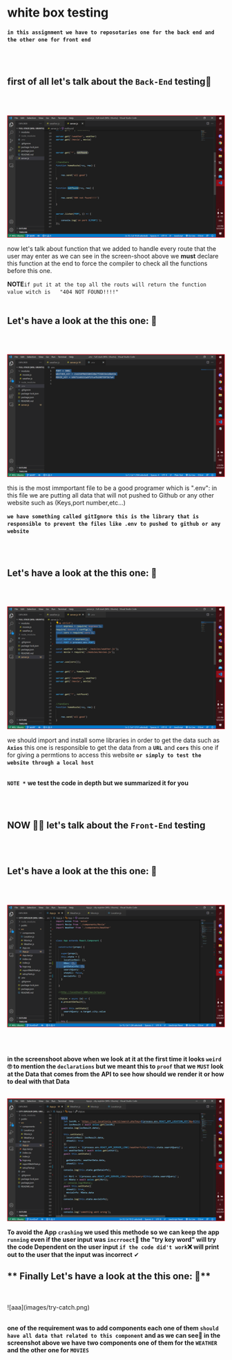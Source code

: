 # **white box testing**

**`in this assignment we have to reposotaries one for the back end and the other one for front end`**

<br>
<br>

## **first of all let's talk about the** **`Back-End`** **testing**👀
<br>
<br>

 
![aaa](images/notFound.png)

now let's talk about function that we added to handle every route that the user may enter as we can see in the screen-shoot above we **must** declare this function at the end to force the compiler to check all the functions before this one.

**NOTE**`if put it at the top all the routs will return the function value witch is   "404 NOT FOUND!!!!" `
<br>
<br>

## **Let's have a look at the this one: 👀**
<br>
<br>

 ![aaa](images/env.png)


 this is the most immportant file to be a good programer which is ".env":
 in this file we are putting all data that will not pushed to Github or any other website such as (Keys,port number,etc...)

 **`we have something called gitIgnore this is the library that is responsible to prevent the files like .env to pushed to github or any website`** 



<br>
<br>

## **Let's have a look at the this one: 👀**

<br>
<br>

  ![aaa](images/imports.png)


we should import and install some libraries in order to get the data such as **`Axios`** this one is responsible to get the data from a **`URL`**  and **`cors`** this one if for giving a permtions  to  access this website **`or simply to test the website through a local host`**
<br>
<br>


**`NOTE *`** **we test the code in depth but we summarized it for you** 

<br>
<br>

## **NOW 🦾🧠 let's talk about the** **`Front-End`** **testing** 
<br>
<br>


## **Let's have a look at the this one: 👀**

<br>
<br>

  ![aaa](images/declarations.png)


<br>
<br>


**in the screenshoot above when we look at it at the first time it looks `weird`🙄 to mention the `declarations` but we meant this to `proof` that we `MUST` look at the Data that comes from the API to see how should we render it or how to deal with that Data** 
<br>
<br>


  ![aaa](images/try-catch.png)

  **To avoid  the App `crashing` we used this methode so we can keep the app `running` even if the user input was `incrroect`🧠  the "try key word" will try the code Dependent on the user input `if the code did't work`❌ will print out to the user that the input was incorrect** ✔





## ** Finally Let's have a look at the this one: 👀**
<br>
<br>
  ![aaa](images/try-catch.png)

<br>
<br>

**one of the requirement was to add components each one of them `should have all data that related to this component` and as we can see👀 in the screenshot above we have two components one of them for the `WEATHER` and the other one for `MOVIES`**